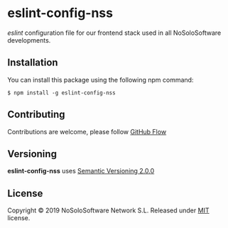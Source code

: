 # eslint-config-nss

*eslint* configuration file for our frontend stack used in all NoSoloSoftware developments.


## Installation

You can install this package using the following npm command:

```
$ npm install -g eslint-config-nss
```


## Contributing

Contributions are welcome, please follow
[GitHub Flow](https://guides.github.com/introduction/flow/index.html)


## Versioning

**eslint-config-nss** uses [Semantic Versioning 2.0.0](http://semver.org)


## License

Copyright © 2019 NoSoloSoftware Network S.L. Released under [MIT](LICENSE.md) license.
